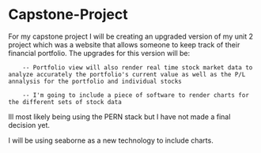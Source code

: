 # Capstone-Project

For my capstone project I will be creating an upgraded version of my unit 2 project which was a website that
allows someone to keep track of their financial portfolio. The upgrades for this version will be:

        -- Portfolio view will also render real time stock market data to analyze accurately the portfolio's current value as well as the P/L annalysis for the portfolio and individual stocks

        -- I'm going to include a piece of software to render charts for the different sets of stock data

Ill most likely being using the PERN stack but I have not made a final decision yet. 

I will be using seaborne as a new technology to include charts.

